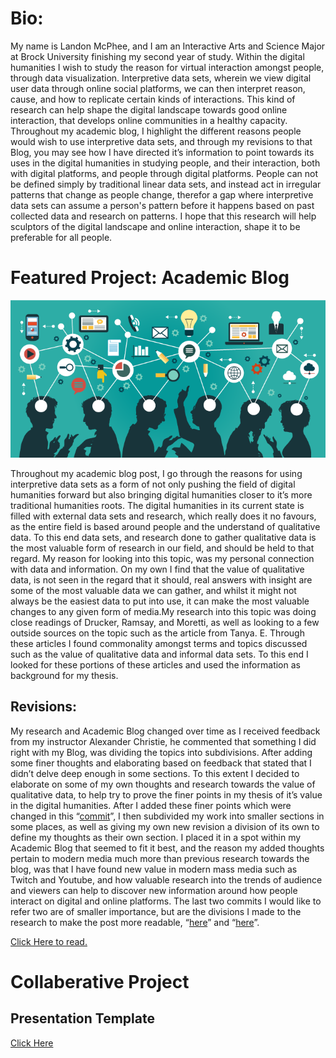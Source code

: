 # Bio:

My name is Landon McPhee, and I am an Interactive Arts and Science Major at Brock University finishing my second year of study. Within the digital humanities I wish to study the reason for virtual interaction amongst people, through data visualization. Interpretive data sets, wherein we view digital user data through online social platforms, we can then interpret reason, cause, and how to replicate certain kinds of interactions. This kind of research can help shape the digital landscape towards good online interaction, that develops online communities in a healthy capacity. Throughout my academic blog, I highlight the different reasons people would wish to use interpretive data sets, and through my revisions to that Blog, you may see how I have directed it’s information to point towards its uses in the digital humanities in studying people, and their interaction, both with digital platforms, and people through digital platforms. People can not be defined simply by traditional linear data sets, and instead act in irregular patterns that change as people change, therefor a gap where interpretive data sets can assume a person's pattern before it happens based on past collected data and research on patterns. I hope that this research will help sculptors of the digital landscape and online interaction, shape it to be preferable for all people.

# Featured Project: Academic Blog

![Academic Blog Photo](/images/SIS-Dilemma-TTG-TopOfMind-750x350-e14951336804161.png)

Throughout my academic blog post, I go through the reasons for using interpretive data sets as a form of not only pushing the field of digital humanities forward but also bringing digital humanities closer to it’s more traditional humanities roots. The digital humanities in its current state is filled with external data sets and research, which really does it no favours, as the entire field is based around people and the understand of qualitative data. To this end data sets, and research done to gather qualitative data is the most valuable form of research in our field, and should be held to that regard. My reason for looking into this topic, was my personal connection with data and information. On my own I find that the value of qualitative data, is not seen in the regard that it should, real answers with insight are some of the most valuable data we can gather, and whilst it might not always be the easiest data to put into use, it can make the most valuable changes to any given form of media.My research into this topic was doing close readings of Drucker, Ramsay, and Moretti, as well as looking to a few outside sources on the topic such as the article from Tanya. E. Through these articles I found commonality amongst terms and topics discussed such as the value of qualitative data and informal data sets. To this end I looked for these portions of these articles and used the information as background for my thesis.

## Revisions:

My research and Academic Blog changed over time as I received feedback from my instructor Alexander Christie, he commented that something I did right with my Blog, was dividing the topics into subdivisions. After adding some finer thoughts and elaborating based on feedback that stated that I didn’t delve deep enough in some sections. To this extent I decided to elaborate on some of my own thoughts and research towards the value of qualitative data, to help try to prove the finer points in my thesis of it’s value in the digital humanities. After I added these finer points which were changed in this “[commit](https://github.com/LandonAM/ISAC-2P02/commit/59f582b8d85efd8cdff464aa0a5c438cdba1e1b4)”, I then subdivided my work into smaller sections in some places, as well as giving my own new revision a division of its own to define my thoughts as their own section. I placed it in a spot within my Academic Blog that seemed to fit it best, and the reason my added thoughts pertain to modern media much more than previous research towards the blog, was that I have found new value in modern mass media such as Twitch and Youtube, and how valuable research into the trends of audience and viewers can help to discover new information around how people interact on digital and online platforms. The last two commits I would like to refer two are of smaller importance, but are the divisions I made to the research to make the post more readable, “[here](https://github.com/LandonAM/ISAC-2P02/commit/8c5e869ed333657ca9556748d5e11a29ef2d3cfc)” and “[here](https://github.com/LandonAM/ISAC-2P02/commit/ae5eb2b23a7c5c46269c0afbb06202f46ebe6dae)”.

  [Click Here to read.](Blog)

# Collaberative Project



## Presentation Template
[Click Here](reveal/index.html)
